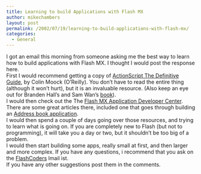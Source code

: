 ```yaml
---
title: Learning to build Applications with Flash MX
author: mikechambers
layout: post
permalink: /2002/07/19/learning-to-build-applications-with-flash-mx/
categories:
  - General
---
```



I got an email this morning from someone asking me the best way to learn how to build applications with Flash MX. I thought I would post the response here.  
First I would recommend getting a copy of [ActionScript The Definitive Guide][1], by Colin Moock (O&#8217;Reilly). You don&#8217;t have to read the entire thing (although it won&#8217;t hurt), but it is an invaluable resource. (Also keep an eye out for Branden Hall&#8217;s and Sam Wan&#8217;s [book][2]).  
I would then check out the The [Flash MX Application Developer Center][3]. There are some great articles there, included one that goes through building an [Address book application][4].  
I would then spend a couple of days going over those resources, and trying to learn what is going on. If you are completely new to Flash (but not to programming), it will take you a day or two, but it shouldn&#8217;t be too big of a problem.  
I would then start building some apps, really small at first, and then larger and more complex. If you have any questions, i recommend that you ask on the&nbsp;[FlashCoders][5] lmail ist.  
If you have any other suggestions post them in the comments.  
&nbsp;

 [1]: http://www.oreilly.com/catalog/actscript/
 [2]: http://www.newriders.com/books/product.asp?product_id={2C90BDA3-7190-40C3-BEB8-C8151371739A}
 [3]: http://www.macromedia.com/desdev/mx/flash/
 [4]: http://www.macromedia.com/desdev/mx/flash/articles/addressbook.html
 [5]: http://chattyfig.figleaf.com